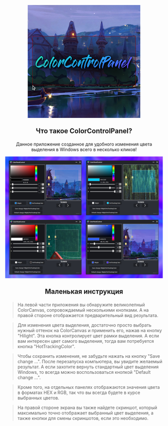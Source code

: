 <p align="center"> <img align=center src='https://github.com/MilkRen/ColorControlPanel/blob/master/assetsGitHub/logo.png?raw=true'/></p>

## <p  align="center"> Что такое ColorControlPanel?  </p>
 <p  align="center"> Данное приложение  созданное для удобного изменения цвета выделения в Windows всего в несколько кликов! </p>

<p align="center"><img align=center src='https://github.com/MilkRen/ColorControlPanel/blob/master/assetsGitHub/program.png?raw=true'/></p>

## <p  align="center"> Маленькая инструкция </p>
> На левой части приложения вы обнаружите великолепный ColorCanvas, сопровождаемый несколькими кнопками. А на правой стороне отображается предварительный вид результата.

> Для изменения цвета выделения, достаточно просто выбрать нужный оттенок на ColorCanvas и применить его, нажав на кнопку "Hilight". Эта кнопка контролирует цвет рамки выделения. А если вам интересен цвет самого выделения, тогда вам потребуется кнопка "HotTrackingColor".

> Чтобы сохранить изменения, не забудьте нажать на кнопку  "Save change ...". После перезапуска компьютера, вы увидите желаемый результат. А если захотите вернуть стандартный цвет выделения Windows, то всегда можно воспользоваться кнопкой "Default change ...".

> Кроме того, на отдельных панелях отображаются значения цвета в форматах HEX и RGB, так что вы всегда будете в курсе выбранных цветов.

> На правой стороне экрана вы также найдете скриншот, который максимально точно отображает выбранный цвет выделения, а также кнопки для смены скриншотов, если это необходимо.

